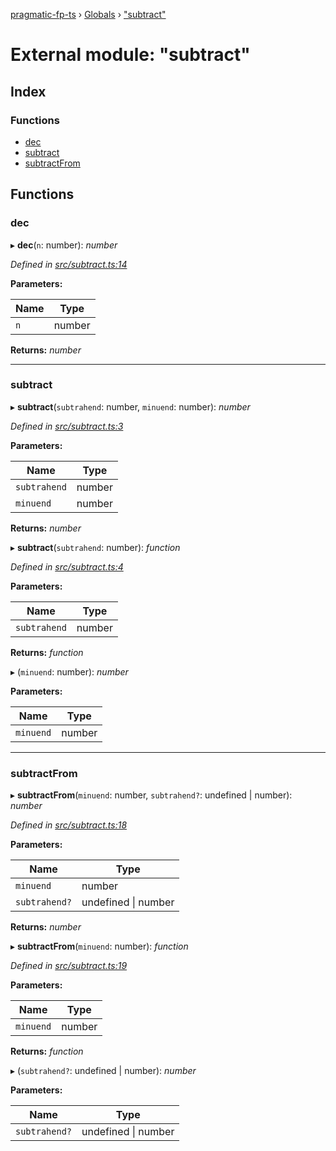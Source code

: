 [pragmatic-fp-ts](../README.md) › [Globals](../globals.md) › ["subtract"](_subtract_.md)

# External module: "subtract"

## Index

### Functions

* [dec](_subtract_.md#dec)
* [subtract](_subtract_.md#subtract)
* [subtractFrom](_subtract_.md#subtractfrom)

## Functions

###  dec

▸ **dec**(`n`: number): *number*

*Defined in [src/subtract.ts:14](https://github.com/hermann-p/pragmatic-fp-ts/blob/d79a7fd/src/subtract.ts#L14)*

**Parameters:**

Name | Type |
------ | ------ |
`n` | number |

**Returns:** *number*

___

###  subtract

▸ **subtract**(`subtrahend`: number, `minuend`: number): *number*

*Defined in [src/subtract.ts:3](https://github.com/hermann-p/pragmatic-fp-ts/blob/d79a7fd/src/subtract.ts#L3)*

**Parameters:**

Name | Type |
------ | ------ |
`subtrahend` | number |
`minuend` | number |

**Returns:** *number*

▸ **subtract**(`subtrahend`: number): *function*

*Defined in [src/subtract.ts:4](https://github.com/hermann-p/pragmatic-fp-ts/blob/d79a7fd/src/subtract.ts#L4)*

**Parameters:**

Name | Type |
------ | ------ |
`subtrahend` | number |

**Returns:** *function*

▸ (`minuend`: number): *number*

**Parameters:**

Name | Type |
------ | ------ |
`minuend` | number |

___

###  subtractFrom

▸ **subtractFrom**(`minuend`: number, `subtrahend?`: undefined | number): *number*

*Defined in [src/subtract.ts:18](https://github.com/hermann-p/pragmatic-fp-ts/blob/d79a7fd/src/subtract.ts#L18)*

**Parameters:**

Name | Type |
------ | ------ |
`minuend` | number |
`subtrahend?` | undefined &#124; number |

**Returns:** *number*

▸ **subtractFrom**(`minuend`: number): *function*

*Defined in [src/subtract.ts:19](https://github.com/hermann-p/pragmatic-fp-ts/blob/d79a7fd/src/subtract.ts#L19)*

**Parameters:**

Name | Type |
------ | ------ |
`minuend` | number |

**Returns:** *function*

▸ (`subtrahend?`: undefined | number): *number*

**Parameters:**

Name | Type |
------ | ------ |
`subtrahend?` | undefined &#124; number |
